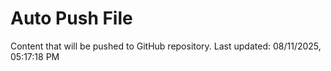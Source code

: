 # Auto Push File

Content that will be pushed to GitHub repository.
Last updated: 08/11/2025, 05:17:18 PM